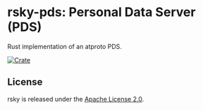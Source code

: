 # rsky-pds: Personal Data Server (PDS)

Rust implementation of an atproto PDS.

[![Crate](https://img.shields.io/crates/v/rsky-pds?logo=rust&style=flat-square&logoColor=E05D44&color=E05D44)](https://crates.io/crates/rsky-pds)

## License

rsky is released under the [Apache License 2.0](../LICENSE).